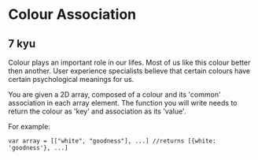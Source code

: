 # Colour Association
## 7 kyu

Colour plays an important role in our lifes. Most of us like this colour better then another. User experience specialists believe that certain colours have certain psychological meanings for us.

You are given a 2D array, composed of a colour and its 'common' association in each array element. The function you will write needs to return the colour as 'key' and association as its 'value'.

For example:
```
var array = [["white", "goodness"], ...] //returns [{white: 'goodness'}, ...]
```
